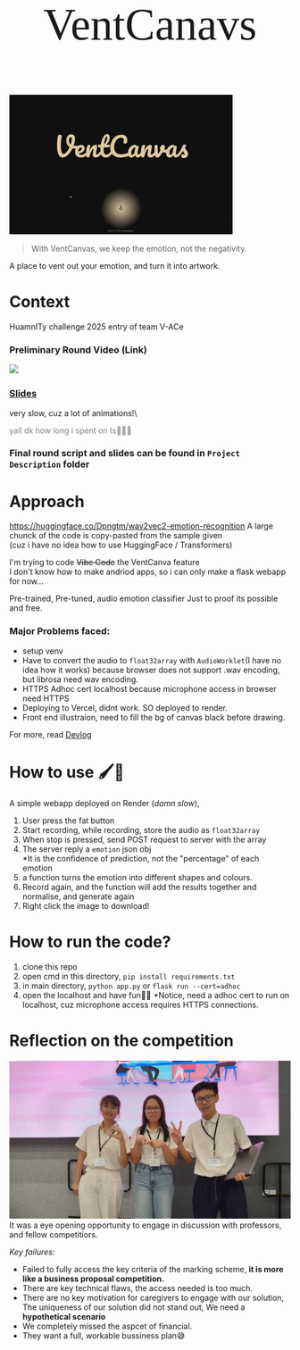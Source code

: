 
<p style="font-size:80px; text-align: center;  font-family: 'Pacifico';">VentCanavs</p>

![](/Project%20Descriptions/Demostration.gif)
> With VentCanvas, we keep the emotion, not the negativity.

A place to vent out your emotion, and turn it into artwork.
# Context
HuamnITy challenge 2025 entry of team V-ACe

### Preliminary Round Video (Link)
[![](https://img.youtube.com/vi/Fav5CBbWrhE/0.jpg)](https://www.youtube.com/watch?v=Fav5CBbWrhE)

### [Slides](https://1drv.ms/p/c/891da508c8864d20/IQSXlg13F_0zRLJmbrDL0VptAdwqI3-IZ9sUKbV8YUftpZ0)

very slow, cuz a lot of animations!\
<p style="color: grey"> yall dk how long i spent on ts🙏🙏🙏</p>

### Final round script and slides can be found in `Project Description` folder

# Approach
https://huggingface.co/Dpngtm/wav2vec2-emotion-recognition
A large chunck of the code is copy-pasted from the sample given\
(cuz i have no idea how to use HuggingFace / Transformers)

I'm trying to code <s>Vibe Code</s> the VentCanva feature\
I don't know how to make andriod apps, so i can only make a flask webapp for now...

Pre-trained, Pre-tuned, audio emotion classifier
Just to proof its possible and free.

### Major Problems faced:
- setup venv
- Have to convert the audio to `float32array` with `AudioWorklet`(I have no idea how it works) because browser does not support .wav encoding, but librosa need wav encoding.
- HTTPS Adhoc cert localhost because microphone access in browser need HTTPS
- Deploying to Vercel, didnt work. SO deployed to render.
- Front end illustraion, need to fill the bg of canvas black before drawing.

For more, read [Devlog](/Project%20Descriptions/Devlog.md)

# How to use 🖌️🎨  
A simple webapp deployed on Render (*damn slow*),
1. User press the fat button
2. Start recording, while recording, store the audio as `float32array`
3. When stop is pressed, send POST request to server with the array
3. The server reply a `emotion` json obj\
*It is the confidence of prediction, not the "percentage" of each emotion 
4. a function turns the emotion into different shapes and colours.
5. Record again, and the function will add the results together and normalise, and generate again
6. Right click the image to download!

# How to run the code?
1. clone this repo
2. open cmd in this directory, `pip install requirements.txt`
2. in main directory, `python app.py` or `flask run --cert=adhoc`
3. open the localhost and have fun🎨🎨
*Notice, need a adhoc cert to run on localhost, cuz microphone access requires HTTPS connections.

# Reflection on the competition
![](/Project%20Descriptions/Group%20Photo.jpg)
It was a eye opening opportunity to engage in discussion with professors, and fellow competitiors.

*Key failures:*
- Failed to fully access the key criteria of the marking scheme, **it is more like a business proposal competition.**
- There are key technical flaws, the access needed is too much.
- There are no key motivation for caregivers to engage with our solution,\
The uniqueness of our solution did not stand out, We need a **hypothetical scenario**
- We completely missed the aspcet of financial.
- They want a full, workable bussiness plan😅


